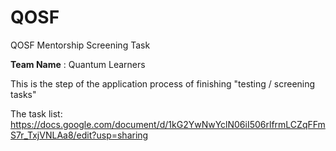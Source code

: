 # QOSF
QOSF Mentorship Screening Task

**Team Name** : Quantum Learners

This is the step of the application process of finishing "testing / screening tasks"

The task list: https://docs.google.com/document/d/1kG2YwNwYclN06iI506rlfrmLCZqFFmS7r_TxjVNLAa8/edit?usp=sharing

